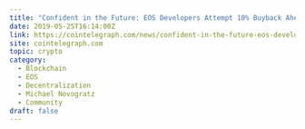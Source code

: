 ```yaml
---
title: "Confident in the Future: EOS Developers Attempt 10% Buyback Ahead of Major Announcement"
date: 2019-05-25T16:14:00Z
link: https://cointelegraph.com/news/confident-in-the-future-eos-developers-attempt-10-buyback-ahead-of-major-announcement?utm_medium=RSS&utm_source=hune
site: cointelegraph.com
topic: crypto
category:
  - Blockchain
  - EOS
  - Decentralization
  - Michael Novogratz
  - Community
draft: false
---
```

